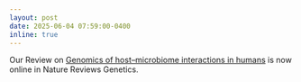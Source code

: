 ```yaml
---
layout: post
date: 2025-06-04 07:59:00-0400
inline: true
---
```


Our Review on [Genomics of host–microbiome interactions in humans](https://www.nature.com/articles/s41576-025-00849-8) is now online in Nature Reviews Genetics.

